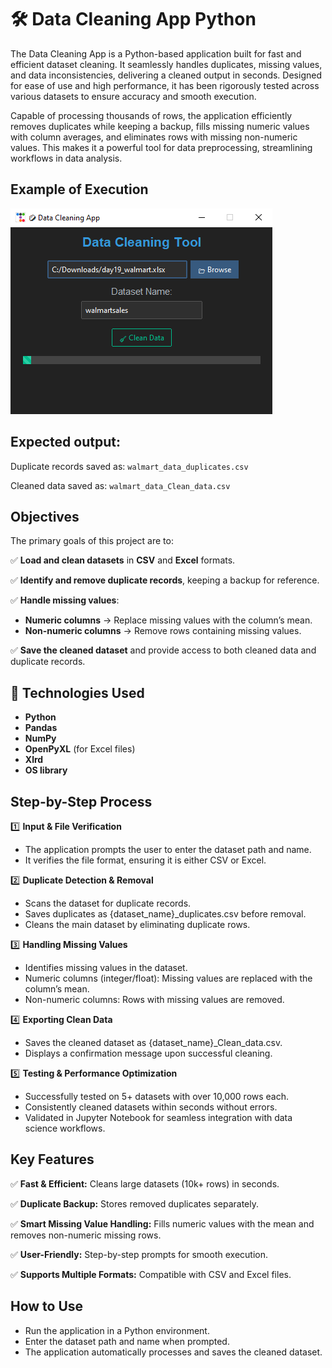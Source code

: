 # 🛠️ Data Cleaning App Python

The Data Cleaning App is a Python-based application built for fast and efficient dataset cleaning. It seamlessly handles duplicates, missing values, and data inconsistencies, delivering a cleaned output in seconds. Designed for ease of use and high performance, it has been rigorously tested across various datasets to ensure accuracy and smooth execution.

Capable of processing thousands of rows, the application efficiently removes duplicates while keeping a backup, fills missing numeric values with column averages, and eliminates rows with missing non-numeric values. This makes it a powerful tool for data preprocessing, streamlining workflows in data analysis.

## Example of Execution

![image Alt](https://github.com/lekhakasinadhuni07/Data-Cleaning-App-Python/blob/6d73d63551b887982ce5914daab1177a682c91b9/Screenshot%20(57).png)

## Expected output:
Duplicate records saved as: `walmart_data_duplicates.csv`

Cleaned data saved as: `walmart_data_Clean_data.csv`

## Objectives
The primary goals of this project are to:

✅ **Load and clean datasets** in **CSV** and **Excel** formats.  

✅ **Identify and remove duplicate records**, keeping a backup for reference.

✅ **Handle missing values**:  
   - **Numeric columns** → Replace missing values with the column’s mean.  
   - **Non-numeric columns** → Remove rows containing missing values.

✅ **Save the cleaned dataset** and provide access to both cleaned data and duplicate records.  

## 🔧 Technologies Used  
- **Python**  
- **Pandas**  
- **NumPy**  
- **OpenPyXL** (for Excel files)
- **Xlrd**
- **OS library**

## Step-by-Step Process
1️⃣ **Input & File Verification**

- The application prompts the user to enter the dataset path and name.
- It verifies the file format, ensuring it is either CSV or Excel.

2️⃣ **Duplicate Detection & Removal**

- Scans the dataset for duplicate records.
- Saves duplicates as {dataset_name}_duplicates.csv before removal.
- Cleans the main dataset by eliminating duplicate rows.

3️⃣ **Handling Missing Values**

- Identifies missing values in the dataset.
- Numeric columns (integer/float): Missing values are replaced with the column’s mean.
- Non-numeric columns: Rows with missing values are removed.

4️⃣ **Exporting Clean Data**

- Saves the cleaned dataset as {dataset_name}_Clean_data.csv.
- Displays a confirmation message upon successful cleaning.

5️⃣ **Testing & Performance Optimization**

- Successfully tested on 5+ datasets with over 10,000 rows each.
- Consistently cleaned datasets within seconds without errors.
- Validated in Jupyter Notebook for seamless integration with data science workflows.

## Key Features
✅ **Fast & Efficient:** Cleans large datasets (10k+ rows) in seconds.

✅ **Duplicate Backup:** Stores removed duplicates separately.

✅ **Smart Missing Value Handling:** Fills numeric values with the mean and removes non-numeric missing rows.

✅ **User-Friendly:** Step-by-step prompts for smooth execution.

✅ **Supports Multiple Formats:** Compatible with CSV and Excel files.

## How to Use
- Run the application in a Python environment.
- Enter the dataset path and name when prompted.
- The application automatically processes and saves the cleaned dataset.


